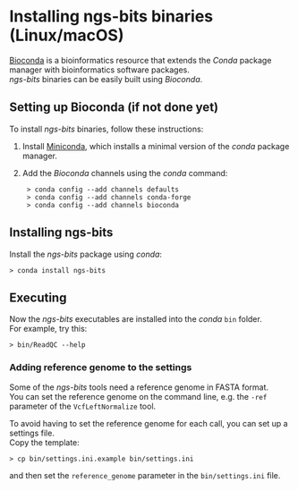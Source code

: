 
# Installing ngs-bits binaries (Linux/macOS)

[Bioconda](https://bioconda.github.io/) is a bioinformatics resource that extends the *Conda* package manager with bioinformatics software packages.  
*ngs-bits* binaries can be easily built using *Bioconda*.

## Setting up Bioconda (if not done yet)

To install *ngs-bits* binaries, follow these instructions:

1. Install [Miniconda](https://conda.io/miniconda.html), which installs a minimal version of the *conda* package manager.

2. Add the *Bioconda* channels using the *conda* command:
	
		> conda config --add channels defaults
		> conda config --add channels conda-forge
		> conda config --add channels bioconda

## Installing ngs-bits

Install the *ngs-bits* package using *conda*:

	> conda install ngs-bits


## Executing

Now the *ngs-bits* executables are installed into the *conda* `bin` folder.  
For example, try this:

	> bin/ReadQC --help


### Adding reference genome to the settings

Some of the *ngs-bits* tools need a reference genome in FASTA format.  
You can set the reference genome on the command line, e.g. the `-ref` parameter of the `VcfLeftNormalize` tool.

To avoid having to set the reference genome for each call, you can set up a settings file.  
Copy the template:

	> cp bin/settings.ini.example bin/settings.ini

and then set the `reference_genome` parameter in the `bin/settings.ini` file.  





